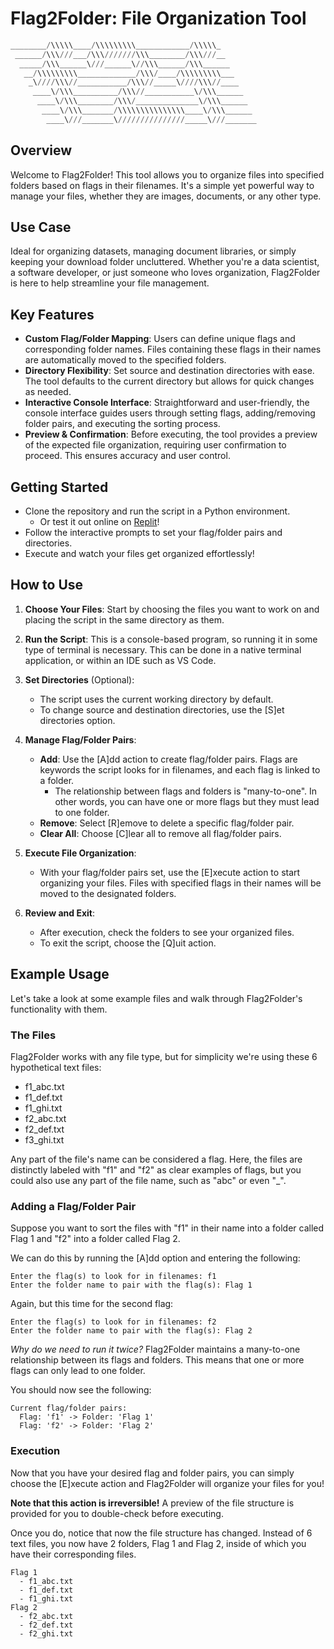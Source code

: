 # Flag2Folder: File Organization Tool

```py
________/\\\\\____/\\\\\\\\\____________/\\\\\_        
 ______/\\\///___/\\\///////\\\________/\\\///__       
  _____/\\\______\///______\//\\\______/\\\______      
   __/\\\\\\\\\_____________/\\\/____/\\\\\\\\\___     
    _\////\\\//___________/\\\//_____\////\\\//____    
     ____\/\\\__________/\\\//___________\/\\\______   
      ____\/\\\________/\\\/______________\/\\\______  
       ____\/\\\_______/\\\\\\\\\\\\\\\____\/\\\______ 
        ____\///_______\///////////////_____\///_______
```

## Overview
Welcome to Flag2Folder! This tool allows you to organize files into specified folders based on flags in their filenames. It's a simple yet powerful way to manage your files, whether they are images, documents, or any other type.

## Use Case

Ideal for organizing datasets, managing document libraries, or simply keeping your download folder uncluttered. Whether you're a data scientist, a software developer, or just someone who loves organization, Flag2Folder is here to help streamline your file management.

## Key Features

- **Custom Flag/Folder Mapping**: Users can define unique flags and corresponding folder names. Files containing these flags in their names are automatically moved to the specified folders.
- **Directory Flexibility**: Set source and destination directories with ease. The tool defaults to the current directory but allows for quick changes as needed.
- **Interactive Console Interface**: Straightforward and user-friendly, the console interface guides users through setting flags, adding/removing folder pairs, and executing the sorting process.
- **Preview & Confirmation**: Before executing, the tool provides a preview of the expected file organization, requiring user confirmation to proceed. This ensures accuracy and user control.

## Getting Started

- Clone the repository and run the script in a Python environment.
  - Or test it out online on [Replit](https://replit.com/@Normanb17/Flag2Folder-Example#main.py)!
- Follow the interactive prompts to set your flag/folder pairs and directories.
- Execute and watch your files get organized effortlessly!

## How to Use
1. **Choose Your Files**: Start by choosing the files you want to work on and placing the script in the same directory as them.

2. **Run the Script**: This is a console-based program, so running it in some type of terminal is necessary. This can be done in a native terminal application, or within an IDE such as VS Code.

3. **Set Directories** (Optional):
   - The script uses the current working directory by default.
   - To change source and destination directories, use the [S]et directories option.

4. **Manage Flag/Folder Pairs**:
   - **Add**: Use the [A]dd action to create flag/folder pairs. Flags are keywords the script looks for in filenames, and each flag is linked to a folder.
     - The relationship between flags and folders is "many-to-one". In other words, you can have one or more flags but they must lead to one folder.
   - **Remove**: Select [R]emove to delete a specific flag/folder pair.
   - **Clear All**: Choose [C]lear all to remove all flag/folder pairs.

5. **Execute File Organization**:
   - With your flag/folder pairs set, use the [E]xecute action to start organizing your files. Files with specified flags in their names will be moved to the designated folders.

6. **Review and Exit**:
   - After execution, check the folders to see your organized files.
   - To exit the script, choose the [Q]uit action.

## Example Usage
Let's take a look at some example files and walk through Flag2Folder's functionality with them.

### The Files
Flag2Folder works with any file type, but for simplicity we're using these 6 hypothetical text files:
  - f1_abc.txt
  - f1_def.txt
  - f1_ghi.txt
  - f2_abc.txt
  - f2_def.txt
  - f3_ghi.txt

Any part of the file's name can be considered a flag. Here, the files are distinctly labeled with "f1" and "f2" as clear examples of flags, but you could also use any part of the file name, such as "abc" or even "_".

### Adding a Flag/Folder Pair

Suppose you want to sort the files with "f1" in their name into a folder called Flag 1 and "f2" into a folder called Flag 2.

We can do this by running the [A]dd option and entering the following:
```
Enter the flag(s) to look for in filenames: f1
Enter the folder name to pair with the flag(s): Flag 1
```
Again, but this time for the second flag:
```
Enter the flag(s) to look for in filenames: f2
Enter the folder name to pair with the flag(s): Flag 2
```

_Why do we need to run it twice?_
Flag2Folder maintains a many-to-one relationship between its flags and folders. This means that one or more flags can only lead to one folder.

You should now see the following:
```
Current flag/folder pairs:
  Flag: 'f1' -> Folder: 'Flag 1'
  Flag: 'f2' -> Folder: 'Flag 2'
```

### Execution
Now that you have your desired flag and folder pairs, you can simply choose the [E]xecute action and Flag2Folder will organize your files for you!

**Note that this action is irreversible!**
A preview of the file structure is provided for you to double-check before executing.

Once you do, notice that now the file structure has changed. Instead of 6 text files, you now have 2 folders, Flag 1 and Flag 2, inside of which you have their corresponding files.

```
Flag 1
  - f1_abc.txt
  - f1_def.txt
  - f1_ghi.txt
Flag 2
  - f2_abc.txt
  - f2_def.txt
  - f2_ghi.txt
```
